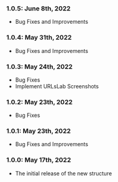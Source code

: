 ### 1.0.5: June 8th, 2022

- Bug Fixes and Improvements

### 1.0.4: May 31th, 2022

- Bug Fixes and Improvements

### 1.0.3: May 24th, 2022

- Bug Fixes
- Implement URLsLab Screenshots

### 1.0.2: May 23th, 2022

- Bug Fixes

### 1.0.1: May 23th, 2022

- Bug Fixes and Improvements

### 1.0.0: May 17th, 2022

- The initial release of the new structure
